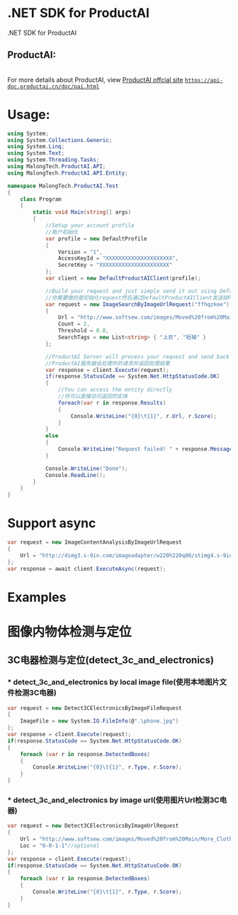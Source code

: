 # .NET SDK for ProductAI
.NET SDK for ProductAI

## ProductAI: 
<br>For more details about ProductAI, view [ProductAI offcial site](https://api-doc.productai.cn/doc/pai.html) [`https://api-doc.productai.cn/doc/pai.html`](https://api-doc.productai.cn/doc/pai.html)

# Usage:

```C#
using System;
using System.Collections.Generic;
using System.Linq;
using System.Text;
using System.Threading.Tasks;
using MalongTech.ProductAI.API;
using MalongTech.ProductAI.API.Entity;

namespace MalongTech.ProductAI.Test
{
    class Program
    {
        static void Main(string[] args)
        {
            //Setup your account profile
            //账户初始化
            var profile = new DefaultProfile
            {
                Version = "1",
                AccessKeyId = "XXXXXXXXXXXXXXXXXXXXX",
                SecretKey = "XXXXXXXXXXXXXXXXXXXXXX"
            };
            var client = new DefaultProductAIClient(profile);

            //Build your request and just simple send it out using DefaultProductAIClient
            //你需要做的是初始化request然后通过DefaultProductAIClient发送给ProductAI服务器
            var request = new ImageSearchByImageUrlRequest("ffhqzkee")
            {
                Url = "http://www.softsew.com/images/Moved%20from%20Main/More_Clothes.jpg",
                Count = 2,
                Threshold = 0.8,
                SearchTags = new List<string> { "上衣", "短袖" }
            };

            //ProductAI Server will process your request and send back the response
            //ProductAI服务器会处理你的请求并返回处理结果
            var response = client.Execute(request);
            if(response.StatusCode == System.Net.HttpStatusCode.OK)
            {
                //You can access the entity directly
                //你可以直接访问返回的实体
                foreach(var r in response.Results)
                {
                    Console.WriteLine("{0}\t{1}", r.Url, r.Score);
                }
            }
            else
            {
                Console.WriteLine("Request failed! " + response.Message);
            }

            Console.WriteLine("Done");
            Console.ReadLine();
        }
    }
}
```

# Support async

```C#
var request = new ImageContentAnalysisByImageUrlRequest
{
    Url = "http://dimg3.s-9in.com/imageadapter/w220h220q80/stimg4.s-9in.com/www9incom/2016/10/25/db18a2d1-bf45-439b-950f-a5b21782b62c.jpg"
};
var response = await client.ExecuteAsync(request);
```

# Examples
# 图像内物体检测与定位
## 3C电器检测与定位(detect_3c_and_electronics)
### * detect_3c_and_electronics by local image file(使用本地图片文件检测3C电器)
```C#
var request = new Detect3CElectronicsByImageFileRequest
{
    ImageFile = new System.IO.FileInfo(@".\phone.jpg")
};
var response = client.Execute(request);
if(response.StatusCode == System.Net.HttpStatusCode.OK)
{
    foreach (var r in response.DetectedBoxes)
    {
        Console.WriteLine("{0}\t{1}", r.Type, r.Score);
    }
}
```
### * detect_3c_and_electronics by image url(使用图片Url检测3C电器)
```C#
var request = new Detect3CElectronicsByImageUrlRequest
{
    Url = "http://www.softsew.com/images/Moved%20from%20Main/More_Clothes.jpg",
    Loc = "0-0-1-1"//optional
};
var response = client.Execute(request);
if(response.StatusCode == System.Net.HttpStatusCode.OK)
{
    foreach (var r in response.DetectedBoxes)
    {
        Console.WriteLine("{0}\t{1}", r.Type, r.Score);
    }
}
```

